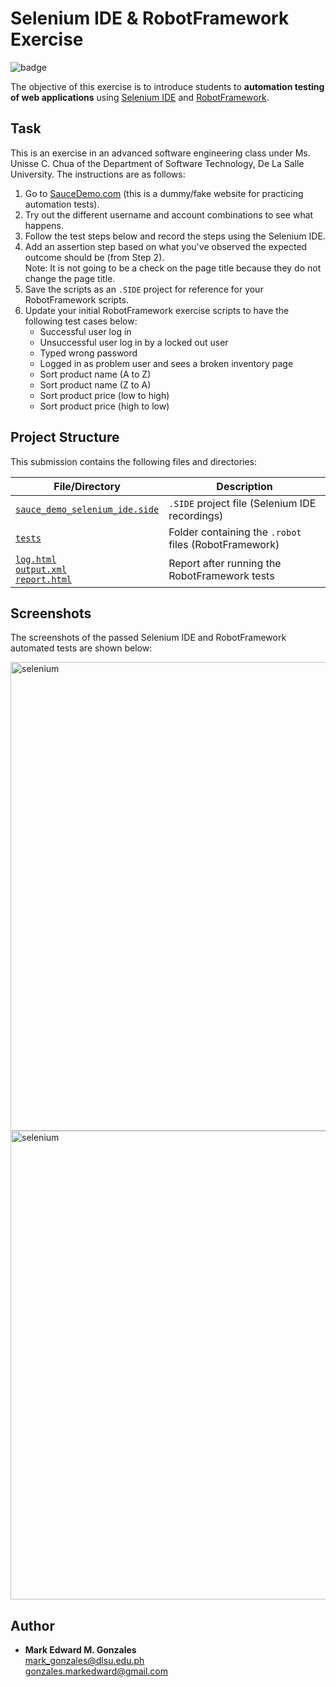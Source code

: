 # Selenium IDE & RobotFramework Exercise
![badge][badge-selenium]

The objective of this exercise is to introduce students to **automation testing of web applications** using [Selenium IDE](https://www.selenium.dev/selenium-ide/) and [RobotFramework](https://robotframework.org/). 

## Task
This is an exercise in an advanced software engineering class under Ms. Unisse C. Chua of the Department of Software Technology, De La Salle University. The instructions are as follows:

1. Go to [SauceDemo.com](https://www.saucedemo.com/) (this is a dummy/fake website for practicing automation tests).
2. Try out the different username and account combinations to see what happens.
3. Follow the test steps below and record the steps using the Selenium IDE.
4. Add an assertion step based on what you've observed the expected outcome should be (from Step 2). <br/>
   Note: It is not going to be a check on the page title because they do not change the page title. 
5. Save the scripts as an `.SIDE` project for reference for your RobotFramework scripts.
6. Update your initial RobotFramework exercise scripts to have the following test cases below:
   - Successful user log in
   - Unsuccessful user log in by a locked out user
   - Typed wrong password
   - Logged in as problem user and sees a broken inventory page
   - Sort product name (A to Z)
   - Sort product name (Z to A)
   - Sort product price (low to high)
   - Sort product price (high to low)

## Project Structure
This submission contains the following files and directories:

File/Directory | Description
-- | --
<a href = "https://github.com/memgonzales/stsweng-selenium-robot-exercise/blob/master/sauce_demo_selenium_ide.side">`sauce_demo_selenium_ide.side`</a> | `.SIDE` project file (Selenium IDE recordings)
<a href = "https://github.com/memgonzales/stsweng-selenium-robot-exercise/tree/master/tests">`tests`</a> | Folder containing the `.robot` files (RobotFramework)
<a href = "https://github.com/memgonzales/stsweng-selenium-robot-exercise/blob/master/log.html">`log.html`</a><br/><a href = "https://github.com/memgonzales/stsweng-selenium-robot-exercise/blob/master/output.xml">`output.xml`</a><br/><a href = "https://github.com/memgonzales/stsweng-selenium-robot-exercise/blob/master/report.html">`report.html`</a> | Report after running the RobotFramework tests

## Screenshots
The screenshots of the passed Selenium IDE and RobotFramework automated tests are shown below:

<img src="https://github.com/memgonzales/stsweng-selenium-robot-exercise/blob/master/Selenium%20IDE_All%20Cases%20Passed.PNG?raw=True" alt="selenium" width = 750> 

<img src="https://github.com/memgonzales/stsweng-selenium-robot-exercise/blob/master/Robot_All%20Cases%20Passed.PNG?raw=True" alt="selenium" width = 750> 

## Author
- <b>Mark Edward M. Gonzales</b> <br/>
  mark_gonzales@dlsu.edu.ph <br/>
  gonzales.markedward@gmail.com <br/>

[badge-selenium]: https://img.shields.io/badge/Selenium-43B02A?style=flat&logo=Selenium&logoColor=white
